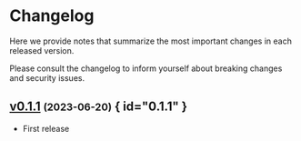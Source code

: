 # Changelog

Here we provide notes that summarize the most important changes in each released version.

Please consult the changelog to inform yourself about breaking changes and security issues.

## [v0.1.1](https://github.com/Materials-Data-Science-and-Informatics/fair-python-cookiecutter-demo/tree/v0.1.1) <small>(2023-06-20)</small> { id="0.1.1" }

* First release

